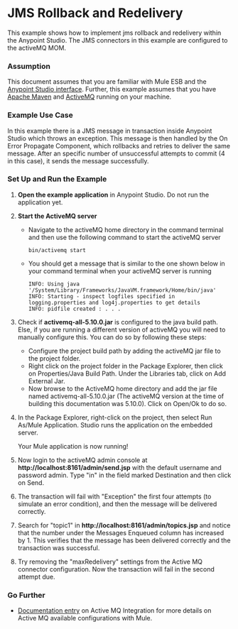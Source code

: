 # JMS Rollback and Redelivery
This example shows how to implement jms rollback and redelivery within the Anypoint Studio. The JMS connectors in this example are configured to the activeMQ MOM.

### Assumption
This document assumes that you are familiar with Mule ESB and the [Anypoint Studio interface](http://www.mulesoft.org/documentation/display/current/Anypoint+Studio+Essentials). Further, this example assumes that you have [Apache Maven](http://maven.apache.org/download.cgi) and [ActiveMQ](http://activemq.apache.org/getting-started.html) running on your machine.

### Example Use Case
In this example there is a JMS message in transaction inside Anypoint Studio which throws an exception. This message is then handled by the On Error Propagate Component, which rollbacks and retries to deliver the same message. After an specific number of unsuccessful attempts to commit (4 in this case), it sends the message successfully.

### Set Up and Run the Example

1. **Open the example application** in Anypoint Studio. Do not run the application yet.

2. **Start the ActiveMQ server**
      * Navigate to the activeMQ home directory in the command terminal and then use the  following command to start the activeMQ server
      
            bin/activemq start 

      * You should get a message that is similar to the one shown below in your command terminal when your activeMQ server is running
     
            INFO: Using java '/System/Library/Frameworks/JavaVM.framework/Home/bin/java'
            INFO: Starting - inspect logfiles specified in logging.properties and log4j.properties to get details
            INFO: pidfile created : . . . 
    
3. Check if **activemq-all-5.10.0.jar** is configured to the java build path. Else, if you are running a different version of activeMQ you will need to manually configure this. You can do so by following these steps:
  
    * Configure the project build path by adding the activeMQ jar file to the project folder. 
    * Right click on the project folder in the Package Explorer, then click on Properties/Java Build Path. Under the Libraries tab, click on Add External Jar.
    * Now browse to the ActiveMQ home directory and add the jar file named activemq-all-5.10.0.jar (The activeMQ version at the time of building this documentation was 5.10.0). Click on Open/Ok to do so.

4. In the Package Explorer, right-click on the project, then select Run As/Mule Application. Studio runs the application on the embedded server.

   Your Mule application is now running!
   
5. Now login to the activeMQ admin console at **http://localhost:8161/admin/send.jsp** with the default username and password admin. Type "in" in the field marked Destination and then click on Send. 

6. The transaction will fail with "Exception" the first four attempts (to simulate an error condition), and then the message will be delivered correctly.

7. Search for "topic1" in **http://localhost:8161/admin/topics.jsp** and notice that the number under the Messages Enqueued column has increased by 1. This verifies that the message has been delivered correctly and the transaction was successful.

8. Try removing the "maxRedelivery" settings from the Active MQ connector configuration. Now the transaction will fail in the second attempt due.

### Go Further
* [Documentation entry](http://www.mulesoft.org/documentation/display/current/ActiveMQ+Integration) on Active MQ Integration for more details on Active MQ available configurations with Mule.
